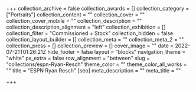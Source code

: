 +++
collection_archive = false
collection_awards = []
collection_category = ["Portraits"]
collection_content = ""
collection_cover = ""
collection_cover_mobile = ""
collection_description = ""
collection_description_alignment = "left"
collection_exhibition = []
collection_filter = "Commissioned + Stock"
collection_hidden = false
collection_layout_builder = []
collection_meta = ""
collection_meta_2 = ""
collection_press = []
collection_preview = []
cover_image = ""
date = 2022-07-21T01:26:21Z
hide_footer = false
layout = "blocks"
navigation_theme = "white"
px_extra = false
row_alignment = "between"
slug = "collections/espn-Ryan-Resch"
theme_color = ""
theme_color_all_works = ""
title = "ESPN Ryan Resch"
[seo]
meta_description = ""
meta_title = ""

+++
